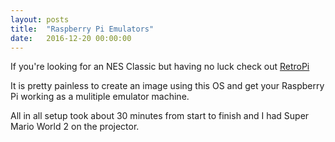 ```yaml
---
layout: posts
title:  "Raspberry Pi Emulators"
date:   2016-12-20 00:00:00
---
```


<p>If you're looking for an NES Classic but having no luck check out <a href="https://retropie.org.uk/">RetroPi</a></p>

<p>It is pretty painless to create an image using this OS and get your Raspberry Pi working as a mulitiple emulator machine.</p>

<p>All in all setup took about 30 minutes from start to finish and I had Super Mario World 2 on the projector.</p>